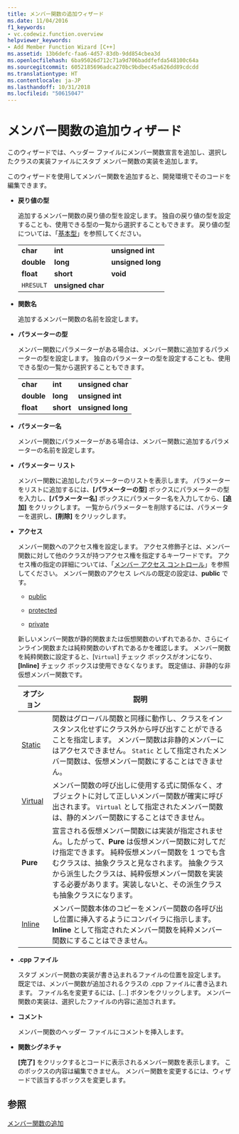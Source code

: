 ```yaml
---
title: メンバー関数の追加ウィザード
ms.date: 11/04/2016
f1_keywords:
- vc.codewiz.function.overview
helpviewer_keywords:
- Add Member Function Wizard [C++]
ms.assetid: 13b6defc-faa6-4d57-83db-9dd854cbea3d
ms.openlocfilehash: 6ba95026d712c71a9d706baddfefda548100c64a
ms.sourcegitcommit: 6052185696adca270bc9bdbec45a626dd89cdcdd
ms.translationtype: HT
ms.contentlocale: ja-JP
ms.lasthandoff: 10/31/2018
ms.locfileid: "50615047"
---
```

# <a name="add-member-function-wizard"></a>メンバー関数の追加ウィザード

このウィザードでは、ヘッダー ファイルにメンバー関数宣言を追加し、選択したクラスの実装ファイルにスタブ メンバー関数の実装を追加します。

このウィザードを使用してメンバー関数を追加すると、開発環境でそのコードを編集できます。

- **戻り値の型**

   追加するメンバー関数の戻り値の型を設定します。 独自の戻り値の型を設定することも、使用できる型の一覧から選択することもできます。 戻り値の型については、「[基本型](../cpp/fundamental-types-cpp.md)」を参照してください。

   ||||
   |-|-|-|
   |**char**|**int**|**unsigned int**|
   |**double**|**long**|**unsigned long**|
   |**float**|**short**|**void**|
   |`HRESULT`|**unsigned char**||

- **関数名**

   追加するメンバー関数の名前を設定します。

- **パラメーターの型**

   メンバー関数にパラメーターがある場合は、メンバー関数に追加するパラメーターの型を設定します。 独自のパラメーターの型を設定することも、使用できる型の一覧から選択することもできます。

   ||||
   |-|-|-|
   |**char**|**int**|**unsigned char**|
   |**double**|**long**|**unsigned int**|
   |**float**|**short**|**unsigned long**|

- **パラメーター名**

   メンバー関数にパラメーターがある場合は、メンバー関数に追加するパラメーターの名前を設定します。

- **パラメーター リスト**

   メンバー関数に追加したパラメーターのリストを表示します。 パラメーターをリストに追加するには、**[パラメーターの型]** ボックスにパラメーターの型を入力し、**[パラメーター名]** ボックスにパラメーター名を入力してから、**[追加]** をクリックします。 一覧からパラメーターを削除するには、パラメーターを選択し、**[削除]** をクリックします。

- **アクセス**

   メンバー関数へのアクセス権を設定します。 アクセス修飾子とは、メンバー関数に対して他のクラスが持つアクセス権を指定するキーワードです。 アクセス権の指定の詳細については、「[メンバー アクセス コントロール](../cpp/member-access-control-cpp.md)」を参照してください。 メンバー関数のアクセス レベルの既定の設定は、**public** です。

   - [public](../cpp/public-cpp.md)

   - [protected](../cpp/protected-cpp.md)

   - [private](../cpp/private-cpp.md)

   新しいメンバー関数が静的関数または仮想関数のいずれであるか、さらにインライン関数または純粋関数のいずれであるかを確認します。 メンバー関数を純粋関数に設定すると、[`Virtual`] チェック ボックスがオンになり、**[Inline]** チェック ボックスは使用できなくなります。 既定値は、非静的な非仮想メンバー関数です。

   |オプション|説明|
   |------------|-----------------|
   |[Static](../cpp/storage-classes-cpp.md)|関数はグローバル関数と同様に動作し、クラスをインスタンス化せずにクラス外から呼び出すことができることを指定します。 メンバー関数は非静的メンバーにはアクセスできません。 `Static` として指定されたメンバー関数は、仮想メンバー関数にすることはできません。|
   |[Virtual](../cpp/virtual-cpp.md)|メンバー関数の呼び出しに使用する式に関係なく、オブジェクトに対して正しいメンバー関数が確実に呼び出されます。 `Virtual` として指定されたメンバー関数は、静的メンバー関数にすることはできません。|
   |**Pure**|宣言される仮想メンバー関数には実装が指定されません。したがって、**Pure** は仮想メンバー関数に対してだけ指定できます。 純粋仮想メンバー関数を 1 つでも含むクラスは、抽象クラスと見なされます。 抽象クラスから派生したクラスは、純粋仮想メンバー関数を実装する必要があります。実装しないと、その派生クラスも抽象クラスになります。|
   |[Inline](../cpp/inline-functions-cpp.md)|メンバー関数本体のコピーをメンバー関数の各呼び出し位置に挿入するようにコンパイラに指示します。 **Inline** として指定されたメンバー関数を純粋メンバー関数にすることはできません。|

- **.cpp ファイル**

   スタブ メンバー関数の実装が書き込まれるファイルの位置を設定します。 既定では、メンバー関数が追加されるクラスの .cpp ファイルに書き込まれます。 ファイル名を変更するには、[...] ボタンをクリックします。 メンバー関数の実装は、選択したファイルの内容に追加されます。

- **コメント**

   メンバー関数のヘッダー ファイルにコメントを挿入します。

- **関数シグネチャ**

   **[完了]** をクリックするとコードに表示されるメンバー関数を表示します。 このボックスの内容は編集できません。 メンバー関数を変更するには、ウィザードで該当するボックスを変更します。

## <a name="see-also"></a>参照

[メンバー関数の追加](../ide/adding-a-member-function-visual-cpp.md)